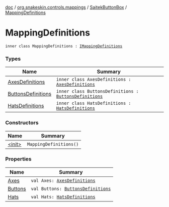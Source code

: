 [doc](../../../index.md) / [org.snakeskin.controls.mappings](../../index.md) / [SaitekButtonBox](../index.md) / [MappingDefinitions](./index.md)

# MappingDefinitions

`inner class MappingDefinitions : `[`IMappingDefinitions`](../../-i-mapping-definitions/index.md)

### Types

| Name | Summary |
|---|---|
| [AxesDefinitions](-axes-definitions/index.md) | `inner class AxesDefinitions : `[`AxesDefinitions`](../../-i-mapping-definitions/-axes-definitions.md) |
| [ButtonsDefinitions](-buttons-definitions/index.md) | `inner class ButtonsDefinitions : `[`ButtonsDefinitions`](../../-i-mapping-definitions/-buttons-definitions.md) |
| [HatsDefinitions](-hats-definitions/index.md) | `inner class HatsDefinitions : `[`HatsDefinitions`](../../-i-mapping-definitions/-hats-definitions.md) |

### Constructors

| Name | Summary |
|---|---|
| [&lt;init&gt;](-init-.md) | `MappingDefinitions()` |

### Properties

| Name | Summary |
|---|---|
| [Axes](-axes.md) | `val Axes: `[`AxesDefinitions`](-axes-definitions/index.md) |
| [Buttons](-buttons.md) | `val Buttons: `[`ButtonsDefinitions`](-buttons-definitions/index.md) |
| [Hats](-hats.md) | `val Hats: `[`HatsDefinitions`](-hats-definitions/index.md) |
